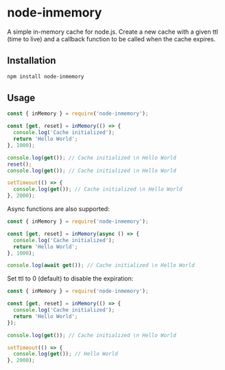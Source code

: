 # node-inmemory

A simple in-memory cache for node.js. Create a new cache with a given ttl (time to live) and a callback function to be called when the cache expires.

## Installation

```bash
npm install node-inmemory
```

## Usage

```javascript
const { inMemory } = require('node-inmemory');

const [get, reset] = inMemory(() => {
  console.log('Cache initialized');
  return 'Hello World';
}, 1000);

console.log(get()); // Cache initialized \n Hello World
reset();
console.log(get()); // Cache initialized \n Hello World

setTimeout(() => {
  console.log(get()); // Cache initialized \n Hello World
}, 2000);
```

Async functions are also supported:

```javascript
const { inMemory } = require('node-inmemory');

const [get, reset] = inMemory(async () => {
  console.log('Cache initialized');
  return 'Hello World';
}, 1000);

console.log(await get()); // Cache initialized \n Hello World
```

Set ttl to 0 (default) to disable the expiration:

```javascript
const { inMemory } = require('node-inmemory');

const [get, reset] = inMemory(() => {
  console.log('Cache initialized');
  return 'Hello World';
});

console.log(get()); // Cache initialized \n Hello World

setTimeout(() => {
  console.log(get()); // Hello World
}, 2000);
```